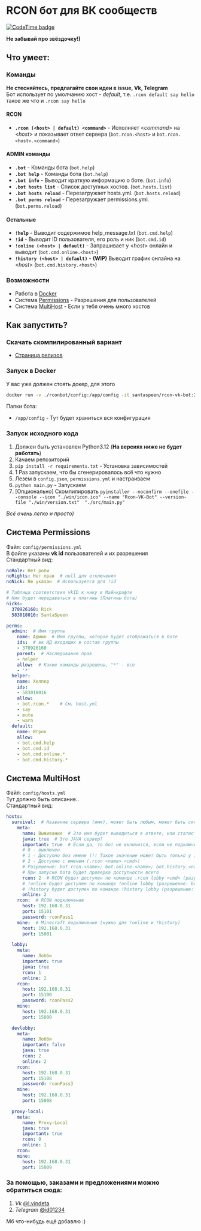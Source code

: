 # RCON бот для ВК сообществ
[![CodeTime badge](https://img.shields.io/endpoint?style=flat&url=https%3A%2F%2Fapi.codetime.dev%2Fshield%3Fid%3D24004%26project%3D%26in%3D0)](https://github.com/SantaSpeen/)

**Не забывай про звёздочку!)**
## Что умеет: 

### Команды 

**Не стесняйтесь, предлагайте свои идеи в issue, Vk, Telegram**\
Бот использует по умолчанию хост - *default*, т.е. `.rcon default say hello` такое же что и `.rcon say hello`

#### RCON

* **`.rcon (<host> | default) <command>`** - Исполняет <*command*> на <*host*> и показывает ответ сервера (`bot.rcon.<host>` и `bot.rcon.<host>.<command>`)

#### ADMIN команды

* **`.bot`** - Команды бота (`bot.help`)
* **`.bot help`** - Команды бота (`bot.help`)
* **`.bot info`** - Выводит краткую информацию о боте. (`bot.info`)
* **`.bot hosts list`** - Список доступных хостов. (`bot.hosts.list`)
* **`.bot hosts reload`** - Перезагружает hosts.yml. (`bot.hosts.reload`)
* **`.bot perms reload`** - Перезагружает permissions.yml. (`bot.perms.reload`)

#### Остальные

* **`!help`** - Выводит содержимое help_message.txt (`bot.cmd.help`)
* **`!id`** - Выводит ID пользователя, его роль и ник (`bot.cmd.id`)
* **`!online (<host> | default)`** - Запрашивает у <*host*> онлайн и выводит (`bot.cmd.online.<host>`)
* **`!history (<host> | default)`** - **(WIP)** Выводит график онлайна на <*host*> (`bot.cmd.history.<host>`)

### Возможности

* Работа в [Docker](./Dockerfile)
* Система [Permissions](#система-permissions) - Разрешения для пользователей
* Система [MultiHost](#система-multihost) - Если у тебя очень много хостов

## Как запустить?

### Скачать скомпилированный вариант

* [Страница релизов](https://github.com/SantaSpeen/Rcon-VK-Bot/releases)

### Запуск в Docker

У вас уже должен стоять докер, для этого
```bash
docker run -v ./rconbot/config:/app/config -it santaspeen/rcon-vk-bot:2.0.0-alpine
```

Папки бота: 
* `/app/config` - Тут будет храниться вся конфигурация

### Запуск исходного кода 

1. Должен быть установлен Python3.12 (**На версиях ниже не будет работать**)
2. Качаем репозиторий
3. `pip install -r requirements.txt` - Установка зависимостей
4. 1 Раз запускаем, что бы сгенерировалось всё что нужно
5. Лезем в `config.json`, `permissions.yml` и настраиваем
6. `python main.py` - Запускаем
7. [Опционально] Скомпилировать `pyinstaller --noconfirm --onefile --console --icon "./win/icon.ico" --name "Rcon-VK-Bot" --version-file "./win/version.txt"  "./src/main.py"`

_Всё очень легко и просто)_

## Система Permissions
Файл: `config/permissions.yml`\
В файле указаны **vk id** пользователей и их разрешения\
Стандартный вид:
```yaml
noRole: Нет роли
noRights: Нет прав  # null для отключения
noNick: Не указан  # Используется для !id

# Таблица соответствия vkID к нику в Майнкрафте
# Ник будет передаваться в плагины (Плагины бота)
nicks:
  370926160: Rick
  583018016: SantaSpeen

perms:
  admin:  # Имя группы
    name: Админ  # Имя группы, которое будет отображаться в боте
    ids:  # вк ИД входящих в состав группы
    - 370926160
    parent:  # Наследование прав
    - helper
    allow:  # Какие команды разрешены, "*" - все
    - '*'
  helper:
    name: Хелпер
    ids:
    - 583018016
    allow:
    - bot.rcon.*    # См. host.yml
    - say
    - mute
    - warn
  default:
    name: Игрок
    allow:
    - bot.cmd.help
    - bot.cmd.id
    - bot.cmd.online.*
    - bot.cmd.history.*
```

## Система MultiHost
Файл: `config/hosts.yml`\
Тут должно быть описание..\
Стандартный вид:
```yaml
hosts:
  survival:  # Название сервера (имя), может быть любым, может быть сколько угодно
    meta:
      name: Выживание  # Это имя будет выводиться в ответе, или статистике (имя для бота)
      java: true  # Это JAVA сервер?
      important: true  # Если да, то бот не включится, если не подключится
      # 0 - выключен
      # 1 - Доступно без имени (!! Такое значение может быть только у 1 хоста !!) (.rcon <cmd>)
      # 2 - Доступно с именем (.rcon <name> <cmd>)
      # Разрешение: bot.rcon.<name>; bot.online.<name>; bot.history.<name>
      # При запуске бота будет проверка доступности всего
      rcon: 2  # RCON будет доступен по команде .rcon lobby <cmd> (разрешение: bot.rcon.lobby)
      # !online будет доступен по команде !online lobby (разрешение: bot.cmd.online.lobby)
      # !history будет доступен по команде !history lobby (разрешение: bot.cmd.history.lobby)
      online: 2
    rcon:  # RCON подключение
      host: 192.168.0.31
      port: 15101
      password: rconPass1
    mine:  # Minecraft подключение (нужно для !online и !history)
      host: 192.168.0.31
      port: 15001

  lobby:
    meta:
      name: Лобби
      important: true
      java: true
      rcon: 1
      online: 2
    rcon:
      host: 192.168.0.31
      port: 15100
      password: rconPass2
    mine:
      host: 192.168.0.31
      port: 15000

  devlobby:
    meta:
      name: Лобби
      important: false
      java: true
      rcon: 2
      online: 2
    rcon:
      host: 192.168.0.31
      port: 15108
      password: rconPass3
    mine:
      host: 192.168.0.31
      port: 15008

  proxy-local:
    meta:
      name: Proxy-Local
      java: true
      important: true
      rcon: 0
      online: 1
    rcon:
    mine:
      host: 192.168.0.31
      port: 15009
```

### За помощью, заказами и предложениями можно обратиться сюда:

1. _Vk_ [@l.vindeta](https://vk.me/l.vindeta)
2. _Telegram_ [@id01234](https://t.me/id0124)

Мб что-нибудь ещё добавлю :)
